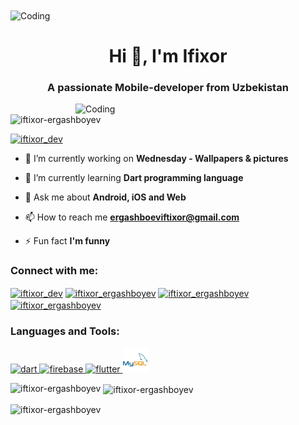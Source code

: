 <img align="center" alt="Coding"  src="https://scontent.ftas7-1.fna.fbcdn.net/v/t39.30808-6/450398417_418589337846807_8232992469337107211_n.png?_nc_cat=110&ccb=1-7&_nc_sid=cc71e4&_nc_ohc=cdJUBQl4Ff0Q7kNvgFctZ67&_nc_ht=scontent.ftas7-1.fna&oh=00_AYCiDivK-5adlGMrIAABbCVxdh0KlSmvGbcmqxj_mO5XvA&oe=6693290A">
<h1 align="center">Hi 👋, I'm Ifixor</h1>
<h3 align="center">A passionate Mobile-developer from Uzbekistan</h3>
<img align="right" alt="Coding" width="400" src="https://i.pinimg.com/originals/e4/26/70/e426702edf874b181aced1e2fa5c6cde.gif">

<p align="left"> <img src="https://komarev.com/ghpvc/?username=iftixor-ergashboyev&label=Profile%20views&color=0e75b6&style=flat" alt="iftixor-ergashboyev" /> </p>

<p align="left"> <a href="https://twitter.com/iftixor_dev" target="blank"><img src="https://img.shields.io/twitter/follow/iftixor_dev?logo=twitter&style=for-the-badge" alt="iftixor_dev" /></a> </p>

- 🔭 I’m currently working on **Wednesday - Wallpapers & pictures**

- 🌱 I’m currently learning **Dart programming language**

- 💬 Ask me about **Android, iOS and Web**

- 📫 How to reach me **ergashboeviftixor@gmail.com**

- ⚡ Fun fact **I'm funny**

<h3 align="left">Connect with me:</h3>
<p align="left">
<a href="https://twitter.com/iftixor_dev" target="blank"><img align="center" src="https://raw.githubusercontent.com/rahuldkjain/github-profile-readme-generator/master/src/images/icons/Social/twitter.svg" alt="iftixor_dev" height="30" width="40" /></a>
<a href="https://fb.com/iftixor_ergashboyev" target="blank"><img align="center" src="https://raw.githubusercontent.com/rahuldkjain/github-profile-readme-generator/master/src/images/icons/Social/facebook.svg" alt="iftixor_ergashboyev" height="30" width="40" /></a>
<a href="https://instagram.com/iftixor_ergashboyev" target="blank"><img align="center" src="https://raw.githubusercontent.com/rahuldkjain/github-profile-readme-generator/master/src/images/icons/Social/instagram.svg" alt="iftixor_ergashboyev" height="30" width="40" /></a>
<a href="https://www.youtube.com/c/iftixor_ergashboyev" target="blank"><img align="center" src="https://raw.githubusercontent.com/rahuldkjain/github-profile-readme-generator/master/src/images/icons/Social/youtube.svg" alt="iftixor_ergashboyev" height="30" width="40" /></a>
</p>

<h3 align="left">Languages and Tools:</h3>
<p align="left"> <a href="https://dart.dev" target="_blank" rel="noreferrer"> <img src="https://www.vectorlogo.zone/logos/dartlang/dartlang-icon.svg" alt="dart" width="40" height="40"/> </a> <a href="https://firebase.google.com/" target="_blank" rel="noreferrer"> <img src="https://www.vectorlogo.zone/logos/firebase/firebase-icon.svg" alt="firebase" width="40" height="40"/> </a> <a href="https://flutter.dev" target="_blank" rel="noreferrer"> <img src="https://www.vectorlogo.zone/logos/flutterio/flutterio-icon.svg" alt="flutter" width="40" height="40"/> </a> <a href="https://www.mysql.com/" target="_blank" rel="noreferrer"> <img src="https://raw.githubusercontent.com/devicons/devicon/master/icons/mysql/mysql-original-wordmark.svg" alt="mysql" width="40" height="40"/> </a> </p>

<p><img align="left" src="https://github-readme-stats.vercel.app/api/top-langs?username=iftixor-ergashboyev&show_icons=true&locale=en&layout=compact" alt="iftixor-ergashboyev" /></p>

<p>&nbsp;<img align="center" src="https://github-readme-stats.vercel.app/api?username=iftixor-ergashboyev&show_icons=true&locale=en" alt="iftixor-ergashboyev" /></p>

<p><img align="center" src="https://github-readme-streak-stats.herokuapp.com/?user=iftixor-ergashboyev&" alt="iftixor-ergashboyev" /></p>
